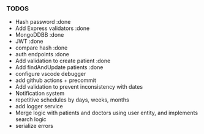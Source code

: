### TODOS
-  Hash password :done
-  Add Express validators :done
-  MongoDDBB  :done
-  JWT :done
-  compare hash :done
-  auth endpoints :done
-  Add validation to create patient :done
-  Add findAndUpdate patients :done
-  configure vscode debugger
-  add github actions + precommit
-  Add validation to prevent inconsistency with dates
-  Notification system
-  repetitive schedules by days, weeks, months
-  add logger service
-  Merge logic with patients and doctors using user entity, and implements search logic
-  serialize errors
